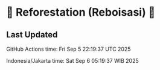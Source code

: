 
# 🌳 Reforestation (Reboisasi) 🌲

## Last Updated

GitHub Actions time: Fri Sep  5 22:19:37 UTC 2025

Indonesia/Jakarta time: Sat Sep  6 05:19:37 WIB 2025
